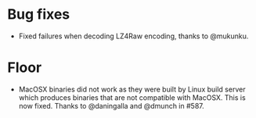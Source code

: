 # Bug fixes

- Fixed failures when decoding LZ4Raw encoding, thanks to @mukunku.

# Floor

- MacOSX binaries did not work as they were built by Linux build server which produces binaries that are not compatible with MacOSX. This is now fixed. Thanks to @daningalla and @dmunch in #587.